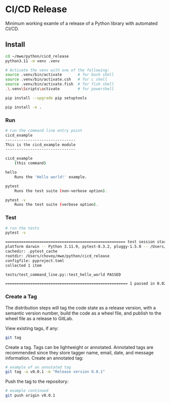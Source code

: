 # CI/CD Release

Minimum working examle of a release of a Python library with automated CI/CD.

## Install

```bash
cd ~/mwe/python/cicd_release
python3.11 -m venv .venv

# Activate the venv with one of the following:
source .venv/bin/activate       # for bash shell
source .venv/bin/activate.csh   # for c shell
source .venv/bin/activate.fish  # for fish shell
.\.venv\Scripts\activate        # for powershell

pip install --upgrade pip setuptools

pip install -e .
```

### Run

```bash
# run the command line entry point
cicd_example
-------------------------------
This is the cicd_example module
-------------------------------

cicd_example
    (this command)

hello
    Runs the 'Hello world!' example.

pytest
    Runs the test suite (non-verbose option).

pytest -v
    Runs the test suite (verbose option).
```

### Test

```bash
# run the tests
pytest -v

===================================================== test session starts =====================================================
platform darwin -- Python 3.11.9, pytest-8.3.2, pluggy-1.5.0 -- /Users/chovey/mwe/python/cicd_release/.venv/bin/python3.11
cachedir: .pytest_cache
rootdir: /Users/chovey/mwe/python/cicd_release
configfile: pyproject.toml
collected 1 item                                                                                                              

tests/test_command_line.py::test_hello_world PASSED                                                                     [100%]

====================================================== 1 passed in 0.02s ======================================================
```

### Create a Tag

The distribution steps will tag the code state as a release version, with a semantic version number, build the code as a wheel file, and publish to the wheel file as a release to GitLab.

View existing tags, if any:

```bash
git tag
```

Create a tag.  Tags can be lightweight or annotated.
Annotated tags are recommended since they store tagger name, email, date, and
message information.  Create an annotated tag:

```bash
# example of an annotated tag
git tag -a v0.0.1 -m "Release version 0.0.1"
```

Push the tag to the repository:

```bash
# example continued
git push origin v0.0.1
```